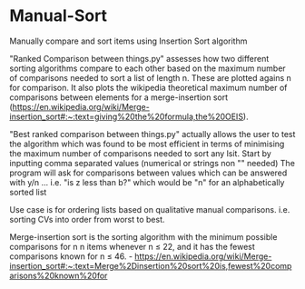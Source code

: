 # Manual-Sort
Manually compare and sort items using Insertion Sort algorithm

"Ranked Comparison between things.py" assesses how two different sorting algorithms compare to each other based on the maximum number of comparisons needed to sort a list of length n. These are plotted agains n for comparison. It also plots the wikipedia theoretical maximum number of comparisons between elements for a merge-insertion sort (https://en.wikipedia.org/wiki/Merge-insertion_sort#:~:text=giving%20the%20formula,the%20OEIS).

"Best ranked comparison between things.py" actually allows the user to test the algorithm which was found to be most efficient in terms of minimising the maximum number of comparisons needed to sort any lsit. 
Start by inputting comma separated values (numerical or strings non "" needed)
The program will ask for comparisons between values which can be answered with y/n ... i.e. "is z less than b?" which would be "n" for an alphabetically sorted list

Use case is for ordering lists based on qualitative manual comparisons. i.e. sorting CVs into order from worst to best.

Merge-insertion sort is the sorting algorithm with the minimum possible comparisons for n n items whenever n ≤ 22, and it has the fewest comparisons known for n ≤ 46. - https://en.wikipedia.org/wiki/Merge-insertion_sort#:~:text=Merge%2Dinsertion%20sort%20is,fewest%20comparisons%20known%20for

